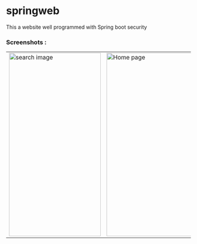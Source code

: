 # springweb
This a website well programmed with Spring boot security





 ### Screenshots : 
 
 <table>
  <tr>
    <td><img src="https://user-images.githubusercontent.com/78819932/175959300-fed6f820-b1af-4d0a-a71a-0f71caa0bc63.png" alt="search image" style="width:250px;height:500px;"></td>
    <td><img src="https://user-images.githubusercontent.com/78819932/175958219-7828e8ec-7386-4d1d-bcd8-0a1684b9cb09.png" alt="Home page" style="width:250px;height:500px;"></td>
     
 
  </tr>
  
 
   
</table><br><br>


 







